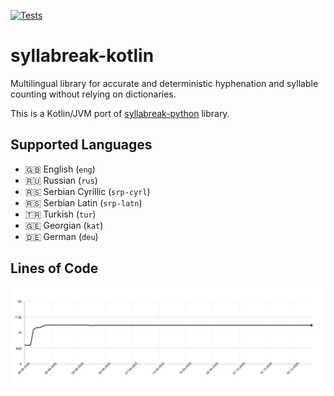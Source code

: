 [![Tests](https://github.com/apakabarfm/syllabreak-kotlin/actions/workflows/tests.yml/badge.svg)](https://github.com/apakabarfm/syllabreak-kotlin/actions/workflows/tests.yml)
# syllabreak-kotlin

Multilingual library for accurate and deterministic hyphenation and syllable counting without relying on dictionaries.

This is a Kotlin/JVM port of [syllabreak-python](https://github.com/apakabarfm/syllabreak-python) library.

## Supported Languages

- 🇬🇧 English (`eng`)
- 🇷🇺 Russian (`rus`)
- 🇷🇸 Serbian Cyrillic (`srp-cyrl`)
- 🇷🇸 Serbian Latin (`srp-latn`)
- 🇹🇷 Turkish (`tur`)
- 🇬🇪 Georgian (`kat`)
- 🇩🇪 German (`deu`)

## Lines of Code

<picture>
  <source media="(prefers-color-scheme: dark)" srcset=".github/loc-history-dark.svg">
  <source media="(prefers-color-scheme: light)" srcset=".github/loc-history-light.svg">
  <img alt="Lines of Code graph" src=".github/loc-history-light.svg">
</picture>
